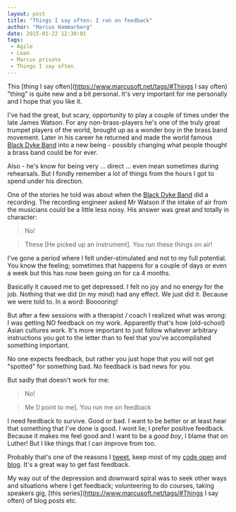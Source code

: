 ```yaml
---
layout: post
title: "Things I say often: I run on feedback"
author: "Marcus Hammarberg"
date: 2015-01-22 12:30:01
tags:
 - Agile
 - Lean
 - Marcus private
 - Things I say often
---
```


This [thing I say often](<https://www.marcusoft.net/tags/#Things> I say often) "thing" is quite new and a bit personal. It's very important for me personally and I hope that you like it.

I've had the great, but scary, opportunity to play a couple of times under the late James Watson. For any non-brass-players he's one of the truly great trumpet players of the world, brought up as a wonder boy in the brass band movement. Later in his career he returned and made the world famous [Black Dyke Band](http://blackdykeband.co.uk) into a new being - possibly changing what people thought a brass band could be for ever.

Also - he's know for being very ... direct ... even mean sometimes during rehearsals. But I fondly remember a lot of things from the hours I got to spend under his direction.

<!-- excerpt-end -->

One of the stories he told was about when the [Black Dyke Band](http://blackdykeband.co.uk) did a recording. The recording engineer asked Mr Watson if the intake of air from the musicians could be a little less noisy. His answer was great and totally in character:

<blockquote>No!</blockquote>
<blockquote>These [He picked up an instrument]. You run these things on air!</blockquote>

I've gone a period where I felt under-stimulated and not to my full potential. You know the feeling; sometimes that happens for a couple of days or even a week but this has now been going on for ca 4 months.

Basically it caused me to get depressed. I felt no joy and no energy for the job. Nothing that we did (in my mind) had any effect. We just did it. Because we were told to. In a word: Booooring!

But after a few sessions with a therapist / coach I realized what was wrong: I was getting NO feedback on my work. Apparently that's how (old-school) Asian cultures work. It's more important to just follow whatever arbitrary instructions you got to the letter than to feel that you've accomplished something important.

No one expects feedback, but rather you just hope that you will not get "spotted" for something bad. No feedback is bad news for you.

But sadly that doesn't work for me:

<blockquote>No!</blockquote>
<blockquote>Me [I point to me]. You run me on feedback</blockquote>

I need feedback to survive. Good or bad. I want to be better or at least hear that something that I've done is good.
I wont lie; I prefer positive feedback. Because it makes me feel good and I want to be a *good boy*, I blame that on Luther! But I like things that I can improve from too.

Probably that's one of the reasons I [tweet](http://twitter.com/marcusoftnet), keep most of my [code open](http://github.com/marcusofnet) and [blog](/). It's a great way to get fast feedback.

My way out of the depression and downward spiral was to seek other ways and situations where I get feedback; volunteering to do courses, taking speakers gig, [this series](<https://www.marcusoft.net/tags/#Things> I say often) of blog posts etc.

